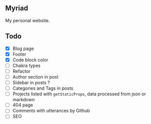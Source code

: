 Myriad
---

My personal website.

Todo
---

- [X] Blog page
- [X] Footer
- [X] Code block color
- [ ] Chakra types
- [ ] Refactor
- [ ] Author section in post
- [ ] Sidebar in posts ?
- [ ] Categories and Tags in posts
- [ ] Projects listed with `getStaticProps`, data processed from json or markdown
- [ ] 404 page
- [ ] Comments with utterances by Github
- [ ] SEO
